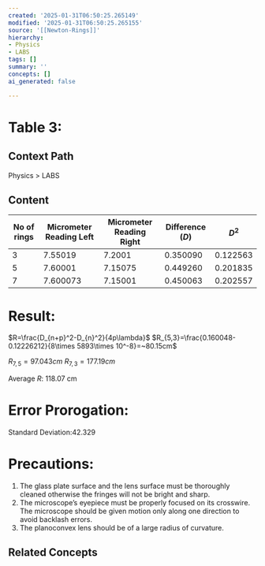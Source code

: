 ```yaml
---
created: '2025-01-31T06:50:25.265149'
modified: '2025-01-31T06:50:25.265155'
source: '[[Newton-Rings]]'
hierarchy:
- Physics
- LABS
tags: []
summary: ''
concepts: []
ai_generated: false

---
```


# Table 3:

## Context Path
Physics > LABS

## Content

| No of rings | Micrometer Reading Left | Micrometer Reading Right | Difference ($D$) | $D^2$    |
| ----------- | ----------------------- | ------------------------ | ---------------- | -------- |
| 3           | 7.55019                 | 7.2001                   | 0.350090         | 0.122563 |
| 5           | 7.60001                 | 7.15075                  | 0.449260         | 0.201835 |
| 7           | 7.600073                | 7.15001                  | 0.450063         | 0.202557 |

# Result:

$R=\frac{D_{n+p}^2-D_{n}^2}{4p\lambda}$
$R_{5,3}=\frac{0.160048-0.12226212}{8\times 5893\times 10^-8}=~80.15cm$

$R_{7,5}=97.043cm$
$R_{7,3}=177.19cm$

Average $R$: 118.07 cm

# Error Prorogation:
$\text{Standard Deviation:}42.329$


# Precautions:
1. The glass plate surface and the lens surface must be thoroughly cleaned otherwise
the fringes will not be bright and sharp.
2. The microscope’s eyepiece must be properly focused on its crosswire. The
microscope should be given motion only along one direction to avoid backlash errors.
3. The planoconvex lens should be of a large radius of curvature.

## Related Concepts

